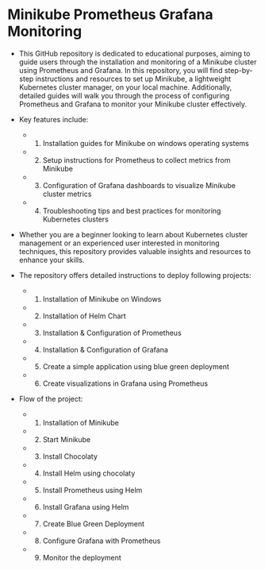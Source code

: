 #  Minikube Prometheus Grafana Monitoring
- This GitHub repository is dedicated to educational purposes, aiming to guide users through the installation and monitoring of a Minikube cluster using Prometheus and Grafana.
In this repository, you will find step-by-step instructions and resources to set up Minikube, a lightweight Kubernetes cluster manager, on your local machine. Additionally, detailed guides will walk you through the process of configuring Prometheus and Grafana to monitor your Minikube cluster effectively.

- Key features include:
    - 1.	Installation guides for Minikube on windows operating systems
    - 2.	Setup instructions for Prometheus to collect metrics from Minikube
    - 3.	Configuration of Grafana dashboards to visualize Minikube cluster metrics
    - 4.	Troubleshooting tips and best practices for monitoring Kubernetes clusters

- Whether you are a beginner looking to learn about Kubernetes cluster management or an experienced user interested in monitoring techniques, this repository provides valuable insights and resources to enhance your skills.

- The repository offers detailed instructions to deploy following projects:
    - 1.	Installation of Minikube on Windows
    - 2.	Installation of Helm Chart
    - 3.	Installation & Configuration of Prometheus 
    - 4.	Installation & Configuration of Grafana 
    - 5.	Create a simple application using blue green deployment
    - 6.	Create visualizations in Grafana using Prometheus


- Flow of the project:
    - 1.	Installation of Minikube 
    - 2.	Start Minikube
    - 3.	Install Chocolaty
    - 4.	Install Helm using chocolaty
    - 5.	Install Prometheus using Helm
    - 6.	Install Grafana using Helm
    - 7.	Create Blue Green Deployment
    - 8.	Configure Grafana with Prometheus
    - 9.	Monitor the deployment
